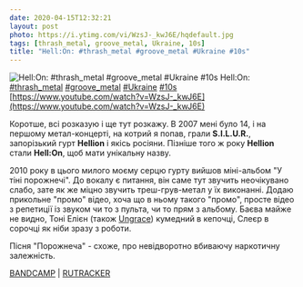 ```yaml
---
date: 2020-04-15T12:32:21
layout: post
photo: https://i.ytimg.com/vi/WzsJ-_kwJ6E/hqdefault.jpg
tags: [thrash_metal, groove_metal, Ukraine, 10s]
title: "Hell:On: #thrash_metal #groove_metal #Ukraine #10s"
---
```

![Hell:On: #thrash_metal #groove_metal #Ukraine #10s](https://i.ytimg.com/vi/WzsJ-_kwJ6E/hqdefault.jpg)
Hell:On: [#thrash_metal](/tags/#thrash_metal) [#groove_metal](/tags/#groove_metal) [#Ukraine](/tags/#Ukraine) [#10s](/tags/#10s) [https://www.youtube.com/watch?v=WzsJ-_kwJ6E](https://www.youtube.com/watch?v=WzsJ-_kwJ6E)

Коротше, всі розказую і ще тут розкажу. В 2007 мені було 14, і на першому метал-концерті, на котрий я попав, грали **S.I.L.U.R.**, запорізький гурт **Hellion** і якісь росіяни. Пізніше того ж року **Hellion** стали **Hell:On**, щоб мати унікальну назву.

2010 року в цього милого моєму серцю гурту вийшов міні-альбом &quot;У тіні порожнечі&quot;. До вокалу є питання, він саме тут звучить неочікувано слабо, зате як же міцно звучить треш-грув-метал у їх виконанні. Додаю прикольне &quot;промо&quot; відео, хоча що в ньому такого &quot;промо&quot;, просте відео з репетиції із звуком чи то з пульта, чи то прям з альбому. Баєва майже не видно, Тоні Елієн (також [Ungrace](/2020-02-19-ungrace--industrial-death-metal-ukraine-00s)) кумедний в кепочці, Слеєр в сорочці як ніби зразу з роботи.

Пісня &quot;Порожнеча&quot; - схоже, про невідворотно вбиваючу наркотичну залежність.

[BANDCAMP](https://hellonband.bandcamp.com/album/age-of-oblivion-2012) \| [RUTRACKER](https://rutracker.org/forum/viewtopic.php?t=4355698)